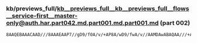 ### kb/previews_full/kb__previews_full__kb__previews_full__flows__service-first__master-only@auth.har.part042.md.part001.md.part001.md (part 002)

```md
8AAQEBAAACAAD///8AAAEAAP7//gD9/f0A/v/+AP8A/wD9/fwA/v//AAMDAwABAQAA///+AAABAQAAAAEA/wEAAAAAAAAAAAAA/wAAAAICAgACAgIAAQEBAP///
```

```

